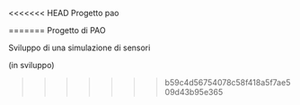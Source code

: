 <<<<<<< HEAD
Progetto pao


=======
Progetto di PAO

Sviluppo di una simulazione di sensori 

(in sviluppo)
>>>>>>> b59c4d56754078c58f418a5f7ae509d43b95e365
